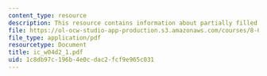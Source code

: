 ```yaml
---
content_type: resource
description: This resource contains information about partially filled capacitor.
file: https://ol-ocw-studio-app-production.s3.amazonaws.com/courses/8-02-physics-ii-electricity-and-magnetism-spring-2007/1c8db97c196b4e0cdac2fcf9e965c031_ic_w04d2_1.pdf
file_type: application/pdf
resourcetype: Document
title: ic_w04d2_1.pdf
uid: 1c8db97c-196b-4e0c-dac2-fcf9e965c031
---
```


